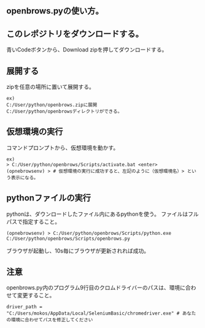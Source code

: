 ## openbrows.pyの使い方。

## このレポジトリをダウンロードする。
青いCodeボタンから、Download zipを押してダウンロードする。

## 展開する
zipを任意の場所に置いて展開する。
```
ex)
C:/User/python/openbrows.zipに展開
C:/User/python/openbrowsディレクトリができる。
```

## 仮想環境の実行
コマンドプロンプトから、仮想環境を動かす。
```
ex)
> C:/User/python/openbrows/Scripts/activate.bat <enter>
(opnebrowsenv) > # 仮想環境の実行に成功すると、左記のように（仮想環境名）> という表示になる。
```

## pythonファイルの実行
pythonは、ダウンロードしたファイル内にあるpythonを使う。
ファイルはフルパスで指定すること。
```
(opnebrowsenv) > C:/User/python/openbrows/Scripts/python.exe C:/User/python/openbrows/Scripts/openbrows.py
```
ブラウザが起動し、10s毎にブラウザが更新されれば成功。

## 注意
openbrows.py内のプログラム9行目のクロムドライバーのパスは、環境に合わせて変更すること。
```
driver_path = "C:/Users/mokos/AppData/Local/SeleniumBasic/chromedriver.exe" # あなたの環境に合わせてパスを修正してください
```
